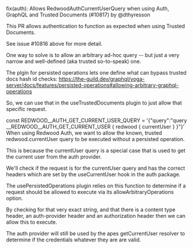 fix(auth): Allows RedwoodAuthCurrentUserQuery when using Auth, GraphQL and Trusted Documents (#10817) by @dthyresson

This PR allows authentication to function as expected when using Trusted Documents.

See issue #10816 above for more detail.

One way to solve is to allow an arbitrary ad-hoc query -- but just a very narrow and well-defined (aka trusted so-to-speak) one.

The plgin for persisted operations lets one define what can bypass trusted docs hash id checks: https://the-guild.dev/graphql/yoga-server/docs/features/persisted-operations#allowing-arbitrary-graphql-operations

So, we can use that in the useTrustedDocuments plugin to just allow that specific request.

const REDWOOD__AUTH_GET_CURRENT_USER_QUERY =
  '{"query":"query __REDWOOD__AUTH_GET_CURRENT_USER { redwood { currentUser } }"}'
When using Redwood Auth, we want to allow the known, trusted redwood.currentUser query to be executed without a persisted operation.

This is because the currentUser query is a special case that is used to get the current user from the auth provider.

We'll check if the request is for the currentUser query and has the correct headers which are set by the useCurrentUser hook in the auth package.

The usePersistedOperations plugin relies on this function to determine if a request should be allowed to execute via its allowArbitraryOperations option.

By checking for that very exact string, and that there is a content type header, an auth-provider header and an authorization header then we can allow this to execute.

The auth provider will still be used by the apes getCurrentUser resolver to determine if the credentials whatever they are are valid.
